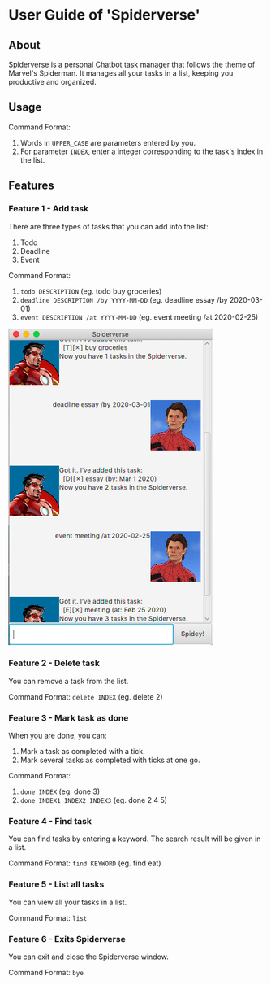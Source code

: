 # User Guide of 'Spiderverse'

## About
Spiderverse is a personal Chatbot task manager that follows the theme of Marvel's Spiderman.
It manages all your tasks in a list, keeping you productive and organized. 

## Usage
Command Format:
1. Words in `UPPER_CASE` are parameters entered by you.
2. For parameter `INDEX`, enter a integer corresponding to the task's index in the list.

## Features 

### Feature 1 - Add task
There are three types of tasks that you can add into the list:
1. Todo
2. Deadline
3. Event

Command Format:
1. `todo DESCRIPTION` (eg. todo buy groceries)
2. `deadline DESCRIPTION /by YYYY-MM-DD` (eg. deadline essay /by 2020-03-01)
3. `event DESCRIPTION /at YYYY-MM-DD` (eg. event meeting /at 2020-02-25)

![Adding tasks](./images/add.png)


### Feature 2 - Delete task
You can remove a task from the list.

Command Format: `delete INDEX` (eg. delete 2)

### Feature 3 - Mark task as done
When you are done, you can:
1. Mark a task as completed with a tick.
2. Mark several tasks as completed with ticks at one go.

Command Format: 
1. `done INDEX` (eg. done 3)
2. `done INDEX1 INDEX2 INDEX3` (eg. done 2 4 5)

### Feature 4 - Find task
You can find tasks by entering a keyword. The search result will be given in a list.

Command Format: `find KEYWORD` (eg. find eat)

### Feature 5 - List all tasks
You can view all your tasks in a list.

Command Format: `list`

### Feature 6 - Exits Spiderverse
You can exit and close the Spiderverse window.

Command Format: `bye`
